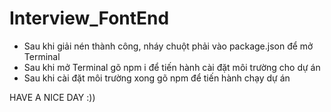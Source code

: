 # Interview_FontEnd
- Sau khi giải nén thành công, nháy chuột phải vào package.json để mở Terminal
- Sau khi mở Terminal gõ npm i để tiến hành cài đặt môi trường cho dự án
- Sau khi cài đặt môi trường xong gõ npm để tiến hành chạy dự án

HAVE A NICE DAY :))
